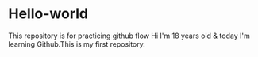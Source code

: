 # Hello-world
This repository is for practicing github flow
Hi I'm 18 years old & today I'm learning Github.This is my first repository.
